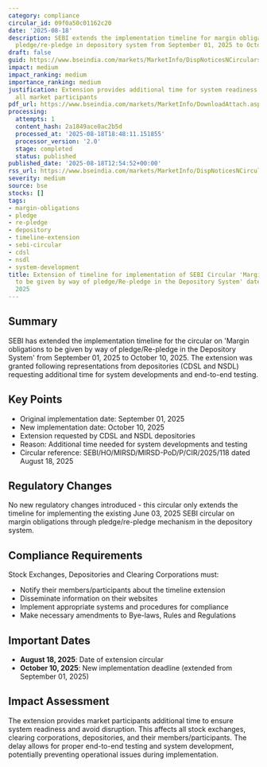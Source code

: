 ```yaml
---
category: compliance
circular_id: 09f0a50c01162c20
date: '2025-08-18'
description: SEBI extends the implementation timeline for margin obligations through
  pledge/re-pledge in depository system from September 01, 2025 to October 10, 2025.
draft: false
guid: https://www.bseindia.com/markets/MarketInfo/DispNoticesNCirculars.aspx?Noticeid={C619CA30-EBCD-4FE5-AB21-23BAE72A57FD}&noticeno=20250818-31&dt=08/18/2025&icount=31&totcount=77&flag=0
impact: medium
impact_ranking: medium
importance_ranking: medium
justification: Extension provides additional time for system readiness but affects
  all market participants
pdf_url: https://www.bseindia.com/markets/MarketInfo/DownloadAttach.aspx?id=20250818-31&attachedId=56d59318-e569-41a7-b045-8840f5909caf
processing:
  attempts: 1
  content_hash: 2a1849ace0ac2b5d
  processed_at: '2025-08-18T18:48:11.151855'
  processor_version: '2.0'
  stage: completed
  status: published
published_date: '2025-08-18T12:54:52+00:00'
rss_url: https://www.bseindia.com/markets/MarketInfo/DispNoticesNCirculars.aspx?Noticeid={C619CA30-EBCD-4FE5-AB21-23BAE72A57FD}&noticeno=20250818-31&dt=08/18/2025&icount=31&totcount=77&flag=0
severity: medium
source: bse
stocks: []
tags:
- margin-obligations
- pledge
- re-pledge
- depository
- timeline-extension
- sebi-circular
- cdsl
- nsdl
- system-development
title: Extension of timeline for implementation of SEBI Circular 'Margin obligations
  to be given by way of pledge/Re-pledge in the Depository System' dated June 03,
  2025
---
```


## Summary

SEBI has extended the implementation timeline for the circular on 'Margin obligations to be given by way of pledge/Re-pledge in the Depository System' from September 01, 2025 to October 10, 2025. The extension was granted following representations from depositories (CDSL and NSDL) requesting additional time for system developments and end-to-end testing.

## Key Points

- Original implementation date: September 01, 2025
- New implementation date: October 10, 2025
- Extension requested by CDSL and NSDL depositories
- Reason: Additional time needed for system developments and testing
- Circular reference: SEBI/HO/MIRSD/MIRSD-PoD/P/CIR/2025/118 dated August 18, 2025

## Regulatory Changes

No new regulatory changes introduced - this circular only extends the timeline for implementing the existing June 03, 2025 SEBI circular on margin obligations through pledge/re-pledge mechanism in the depository system.

## Compliance Requirements

Stock Exchanges, Depositories and Clearing Corporations must:
- Notify their members/participants about the timeline extension
- Disseminate information on their websites
- Implement appropriate systems and procedures for compliance
- Make necessary amendments to Bye-laws, Rules and Regulations

## Important Dates

- **August 18, 2025**: Date of extension circular
- **October 10, 2025**: New implementation deadline (extended from September 01, 2025)

## Impact Assessment

The extension provides market participants additional time to ensure system readiness and avoid disruption. This affects all stock exchanges, clearing corporations, depositories, and their members/participants. The delay allows for proper end-to-end testing and system development, potentially preventing operational issues during implementation.
